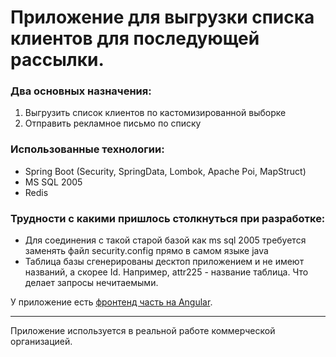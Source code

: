 # Приложение для выгрузки списка клиентов для последующей рассылки. 

### Два основных назначения:
1. Выгрузить список клиентов по кастомизированной выборке
2. Отправить рекламное письмо по списку

### Использованные технологии:
+ Spring Boot (Security, SpringData, Lombok, Apache Poi, MapStruct)
+ MS SQL 2005
+ Redis

### Трудности с какими пришлось столкнуться при разработке:
+ Для соединения с такой старой базой как ms sql 2005 требуется заменять файл security.config прямо в самом языке java
+ Таблица базы сгенерированы десктоп приложением и не имеют названий, а скорее Id. Например, attr225 - название таблица. Что делает запросы нечитаемыми.

У приложение есть [фронтенд часть на Angular](https://github.com/Madrabit/fp_deps). 
***
Приложение используется в реальной работе коммерческой организацией.
